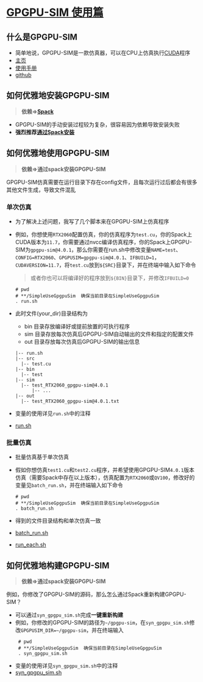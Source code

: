 
# [GPGPU-SIM 使用篇](https://github.com/gty111/SimpleUseGpgpuSim)

## 什么是GPGPU-SIM

- 简单地说，GPGPU-SIM是一款仿真器，可以在CPU上仿真执行[CUDA](https://docs.nvidia.cn/cuda/)程序
- [主页](http://www.gpgpu-sim.org/)
- [使用手册](http://gpgpu-sim.org/manual/index.php/Main_Page)
- [github](https://github.com/gpgpu-sim/)

## 如何优雅地安装GPGPU-SIM

> **依赖=>[Spack](https://spack.readthedocs.io/en/latest/)**

- GPGPU-SIM的手动安装过程较为复杂，很容易因为依赖导致安装失败
- **强烈推荐[通过Spack安装](https://github.com/wu-kan/wu-kan.github.io/blob/a94869ef1f1f6bf5daf9535cacbfc69912c2322b/_posts/2022-01-27-%E6%A8%A1%E6%8B%9F%E5%99%A8%20GPGPU-Sim%20%E7%9A%84%E4%BD%BF%E7%94%A8%E4%BB%8B%E7%BB%8D.md)**

## 如何优雅地使用GPGPU-SIM

> **依赖=>通过spack安装GPGPU-SIM**

GPGPU-SIM仿真需要在运行目录下存在config文件，且每次运行过后都会有很多其他文件生成，导致文件混乱

### 单次仿真

- 为了解决上述问题，我写了几个脚本来在GPGPU-SIM上仿真程序

- 例如，你想使用```RTX2060```配置仿真，你的仿真程序为```test.cu```，你的Spack上CUDA版本为```11.7```，你需要通过nvcc编译仿真程序，你的Spack上GPGPU-SIM为```gpgpu-sim@4.0.1```，那么你需要在run.sh中修改变量```NAME=test```、```CONFIG=RTX2060```、```GPGPUSIM=gpgpu-sim@4.0.1```、```IFBUILD=1```，```CUDAVERSION=11.7```，将```test.cu```放到```${SRC}```目录下，并在终端中输入如下命令

  > 或者你也可以将编译好的程序放到```${BIN}```目录下，并修改```IFBUILD=0```

  ```shell
  # pwd 
  # **/SimpleUseGpgpuSim  确保当前目录在SimpleUseGpgpuSim
  . run.sh
  ```

- 此时文件(your_dir)目录结构为

  - bin 目录存放编译好或提前放置的可执行程序 
  - sim 目录存放每次仿真后GPGPU-SIM自动输出的文件和指定的配置文件
  - out 目录存放每次仿真后GPGPU-SIM的输出信息

  ```
  |-- run.sh
  |-- src
  	|-- test.cu
  |-- bin
  	|-- test
  |-- sim
  	|-- test_RTX2060_gpgpu-sim@4.0.1
  		|-- ...
  |-- out
  	|-- test_RTX2060_gpgpu-sim@4.0.1.txt
  ```

- 变量的使用详见```run.sh```中的注释

- [run.sh](https://github.com/gty111/SimpleUseGpgpuSim/blob/master/run.sh)


### 批量仿真

- 批量仿真基于单次仿真

- 假如你想仿真```test1.cu```和```test2.cu```程序，并希望使用GPGPU-SIM```4.0.1```版本仿真（需要Spack中存在以上版本），仿真配置为```RTX2060```或```QV100```，修改好的变量见```batch_run.sh```，并在终端输入如下命令

  ```shell
  # pwd 
  # **/SimpleUseGpgpuSim  确保当前目录在SimpleUseGpgpuSim
  . batch_run.sh
  ```

- 得到的文件目录结构和单次仿真一致

- [batch_run.sh](https://github.com/gty111/SimpleUseGpgpuSim/blob/master/batch_run.sh)

- [run_each.sh](https://github.com/gty111/SimpleUseGpgpuSim/blob/master/syn_gpgpu_sim.sh)

## 如何优雅地构建GPGPU-SIM
> **依赖=>通过spack安装GPGPU-SIM**

例如，你修改了GPGPU-SIM的源码，那么怎么通过Spack重新构建GPGPU-SIM？
- 可以通过```syn_gpgpu_sim.sh```完成**一键重新构建**
- 例如，你修改的GPGPU-SIM的路径为```~/gpgpu-sim```，在```syn_gpgpu_sim.sh```修改```GPGPUSIM_DIR=~/gpgpu-sim```，并在终端输入
	```shell
	 # pwd
	 # **/SimpleUseGpgpuSim  确保当前目录在SimpleUseGpgpuSim
	 . syn_gpgpu_sim.sh
	```
- 变量的使用详见```syn_gpgpu_sim.sh```中的注释
- [syn_gpgpu_sim.sh](https://github.com/gty111/SimpleUseGpgpuSim/blob/master/syn_gpgpu_sim.sh)
